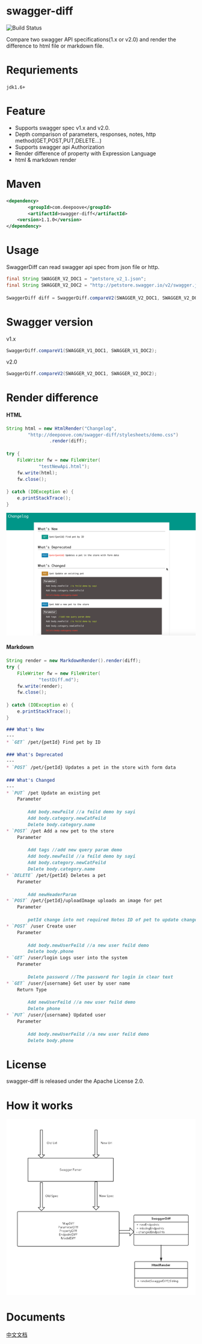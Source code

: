 # swagger-diff

![Build Status](https://travis-ci.org/Sayi/swagger-diff.svg?branch=master)

Compare two swagger API specifications(1.x or v2.0) and render the difference to html file or markdown file.

# Requriements
`jdk1.6+`

# Feature
* Supports swagger spec v1.x and v2.0.
* Depth comparison of parameters, responses, notes, http method(GET,POST,PUT,DELETE...)
* Supports swagger api Authorization
* Render difference of property with Expression Language
* html & markdown render

# Maven

```xml
<dependency>
        <groupId>com.deepoove</groupId>
        <artifactId>swagger-diff</artifactId>
	<version>1.1.0</version>
</dependency>
```

# Usage
SwaggerDiff can read swagger api spec from json file or http.
```java
final String SWAGGER_V2_DOC1 = "petstore_v2_1.json";
final String SWAGGER_V2_DOC2 = "http://petstore.swagger.io/v2/swagger.json";

SwaggerDiff diff = SwaggerDiff.compareV2(SWAGGER_V2_DOC1, SWAGGER_V2_DOC2);
```
# Swagger version
v1.x
```java
SwaggerDiff.compareV1(SWAGGER_V1_DOC1, SWAGGER_V1_DOC2);
```

v2.0
```java
SwaggerDiff.compareV2(SWAGGER_V2_DOC1, SWAGGER_V2_DOC2);
```

# Render difference
#### HTML
```java
String html = new HtmlRender("Changelog",
        "http://deepoove.com/swagger-diff/stylesheets/demo.css")
                .render(diff);

try {
    FileWriter fw = new FileWriter(
            "testNewApi.html");
    fw.write(html);
    fw.close();

} catch (IOException e) {
    e.printStackTrace();
}
```
![image](./changelog.png)

#### Markdown
```java
String render = new MarkdownRender().render(diff);
try {
    FileWriter fw = new FileWriter(
            "testDiff.md");
    fw.write(render);
    fw.close();
    
} catch (IOException e) {
    e.printStackTrace();
}
```
```markdown
### What's New
---
* `GET` /pet/{petId} Find pet by ID

### What's Deprecated
---
* `POST` /pet/{petId} Updates a pet in the store with form data

### What's Changed
---
* `PUT` /pet Update an existing pet  
    Parameter

        Add body.newFeild //a feild demo by sayi
        Add body.category.newCatFeild
        Delete body.category.name
* `POST` /pet Add a new pet to the store  
    Parameter

        Add tags //add new query param demo
        Add body.newFeild //a feild demo by sayi
        Add body.category.newCatFeild
        Delete body.category.name
* `DELETE` /pet/{petId} Deletes a pet  
    Parameter

        Add newHeaderParam
* `POST` /pet/{petId}/uploadImage uploads an image for pet  
    Parameter

        petId change into not required Notes ID of pet to update change into ID of pet to update, default false
* `POST` /user Create user  
    Parameter

        Add body.newUserFeild //a new user feild demo
        Delete body.phone
* `GET` /user/login Logs user into the system  
    Parameter

        Delete password //The password for login in clear text
* `GET` /user/{username} Get user by user name  
    Return Type

        Add newUserFeild //a new user feild demo
        Delete phone
* `PUT` /user/{username} Updated user  
    Parameter

        Add body.newUserFeild //a new user feild demo
        Delete body.phone

```

# License
swagger-diff is released under the Apache License 2.0.

# How it works
![image](./swagger-diff.png)

# Documents
[中文文档](https://github.com/Sayi/swagger-diff/wiki/%E4%B8%AD%E6%96%87%E6%96%87%E6%A1%A3)





